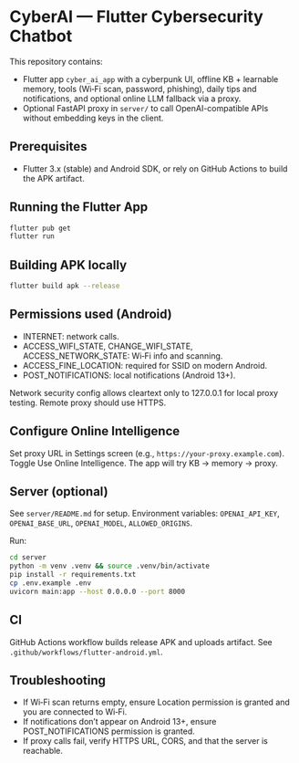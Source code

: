 # CyberAI — Flutter Cybersecurity Chatbot

This repository contains:
- Flutter app `cyber_ai_app` with a cyberpunk UI, offline KB + learnable memory, tools (Wi‑Fi scan, password, phishing), daily tips and notifications, and optional online LLM fallback via a proxy.
- Optional FastAPI proxy in `server/` to call OpenAI-compatible APIs without embedding keys in the client.

## Prerequisites

- Flutter 3.x (stable) and Android SDK, or rely on GitHub Actions to build the APK artifact.

## Running the Flutter App

```bash
flutter pub get
flutter run
```

## Building APK locally

```bash
flutter build apk --release
```

## Permissions used (Android)

- INTERNET: network calls.
- ACCESS_WIFI_STATE, CHANGE_WIFI_STATE, ACCESS_NETWORK_STATE: Wi‑Fi info and scanning.
- ACCESS_FINE_LOCATION: required for SSID on modern Android.
- POST_NOTIFICATIONS: local notifications (Android 13+).

Network security config allows cleartext only to 127.0.0.1 for local proxy testing. Remote proxy should use HTTPS.

## Configure Online Intelligence

Set proxy URL in Settings screen (e.g., `https://your-proxy.example.com`). Toggle Use Online Intelligence. The app will try KB → memory → proxy.

## Server (optional)

See `server/README.md` for setup. Environment variables: `OPENAI_API_KEY`, `OPENAI_BASE_URL`, `OPENAI_MODEL`, `ALLOWED_ORIGINS`.

Run:

```bash
cd server
python -m venv .venv && source .venv/bin/activate
pip install -r requirements.txt
cp .env.example .env
uvicorn main:app --host 0.0.0.0 --port 8000
```

## CI

GitHub Actions workflow builds release APK and uploads artifact. See `.github/workflows/flutter-android.yml`.

## Troubleshooting

- If Wi‑Fi scan returns empty, ensure Location permission is granted and you are connected to Wi‑Fi.
- If notifications don’t appear on Android 13+, ensure POST_NOTIFICATIONS permission is granted.
- If proxy calls fail, verify HTTPS URL, CORS, and that the server is reachable.